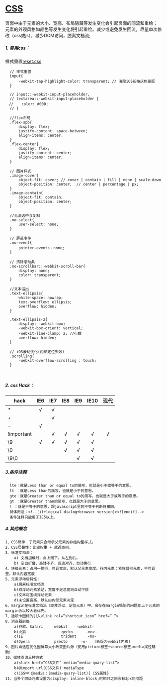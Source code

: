 <!--
 * @version: 1.0.0
 * @Date: 2019-08-08 20:07:18
 * @LastEditTime: 2019-09-25 23:12:32
 -->
# [CSS](https://www.css88.com/book/css/)

页面中由于元素的大小、宽高、布局隐藏等发生变化会引起页面的回流和重绘；
元素的外观风格如颜色等发生变化将引起重绘。减少或避免发生回流，尽量单次修改（css或js），减少DOM访问，脱离文档流;

##### 1. 常用css：

样式重置[reset.css](https://meyerweb.com/eric/tools/css/reset/)

```
  // 样式重置
  input{
      -webkit-tap-highlight-color: transparent; // 清除iOS长按灰色蒙版
  }

  // input::-webkit-input-placeholder,
  // textarea::-webkit-input-placeholder {
　//　  color: #000;
  // }

  //flex布局
  .flex-spb{
      display: flex;
      justify-content: space-between;
      align-items: center;
  }
  .flex-center{
      display: flex;
      justify-content: center;
      align-items: center;
  }

  // 图片样式
  .image-cover{
      object-fit: cover; // cover | contain | fill | none | scale-down
      object-position: center;  // center | percentage | px;
  }
  .image-contain{
      object-fit: contain;
      object-position: center;
  }

  //无法选中与复制
  .no-select{
      user-select: none;
  }

  // 屏蔽事件
  .no-event{
      pointer-events：none;
  }

  // 清除滚动条
  .no-scrollbar::-webkit-scroll-bar{
      display: none;
      color: transparent;
  }

  //文本溢出
  .text-ellipsis{
      white-space: nowrap;
      text-overflow: ellipsis;
      overflow: hidden;
  }

  .text-ellipsis-2{
      display: -webkit-box;
      -webkit-box-orient: vertical;
      -webkit-line-clamp: 2; //行数
      overflow: hidden;
  }

  // iOS滑动优化(内部定位失效)
  .scrolling{
      -webkit-overflow-scrolling : touch;
  }
  
  
```

##### 2. css Hack：

hack       | IE6| IE7| IE8| IE9| IE10| 现代
---        |:--:|:--:|:--:|:--:|:--:|:--:
\*         | √  | √  |    |    |     |
\+         |    | √  |    |    |     |
\-         | √  |    |    |    |     |
!important |    | √  | √  | √  | √   | √
\\9        | √  | √  | √  | √  | √   | 
\\0        |    |    | √  | √  | √   | 
\\9\\0     |    |    |    | √  | √   | 


##### 3.条件注释

```
  lte：就是Less than or equal to的简写，也就是小于或等于的意思。
  lt ：就是Less than的简写，也就是小于的意思。
  gte：就是Greater than or equal to的简写，也就是大于或等于的意思。
  gt ：就是Greater than的简写，也就是大于的意思。
  ! ：就是不等于的意思，跟javascript里的不等于判断符相同。
  具体用法：<!--[if+logical dialog+browser version]><![endif]-->
  条件注释只能用于IE5以上。
```

##### 4.其他概念

    1、CSS继承：子元素只会继承父元素的非结构型样式。
    2、CSS层叠性：比较权重 + 就近原则。
    3、标准文档流：
        a) 文档加载时，自上而下，从左到右。
        b) 空白折叠、高矮不齐，底边对齐、自动换行
    4、块级元素：占用一整行，可调宽高，默认父元素宽度。行内元素：紧挨其他元素，不可调整，默认内容宽度
    5、元素浮动后特性：
        a)脱离标准文档流
        b)双浮动元素紧贴，宽度不足总宽则自动下排
        c)文本将围绕浮动元素
        d)未设置宽高，默认由内部元素决定
    6、margin在标准文档流（即非浮动、定位元素）中，会存在margin塌陷的问题即上下元素的margin会以较大者优先。
    7、选项卡图标的引入<link rel=”shortcut icon” href=” ”>
    8、浏览器前缀
        a)谷歌、Safari		webkit	  -webkit-
        b)火狐			    gecko	   -moz-
        c)IE				 trident	 -ms-
        d)Opera			  presto	  -o-	(新版为webkit内核)
    9、图片自适应优化因屏幕大小改变图片源（使用picture标签+source标签→media属性辅助）
    10、媒体查询三种方式
        a)<link href=”CSS文件” media=”media-quary-list”>
        b)@import url(CSS文件) mediaType
        c)CSS中 @media：(media-quary-list){ CSS属性}
    11、当多个同级元素设置为display: inline-block;时相邻之间会有3px的间距